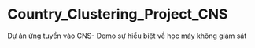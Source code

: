 # Country_Clustering_Project_CNS
Dự án ứng tuyền vào CNS- Demo sự hiểu biệt về học máy không giám sát
